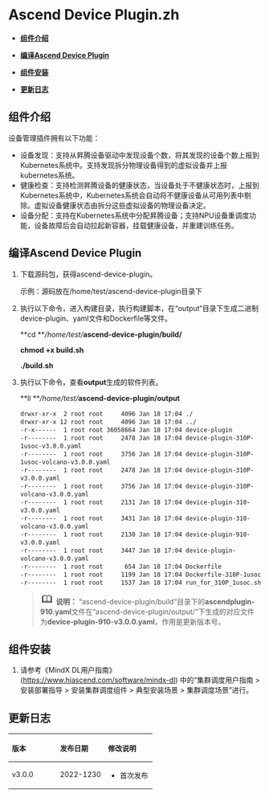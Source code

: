 # Ascend Device Plugin.zh

-   **[组件介绍](#组件介绍.md)**

-   **[编译Ascend Device Plugin](#编译Ascend-Device-Plugin.md)**

-   **[组件安装](#组件安装.md)** 

-   **[更新日志](#更新日志.md)**  

<h2 id="组件介绍.md">组件介绍</h2>

设备管理插件拥有以下功能：

-   设备发现：支持从昇腾设备驱动中发现设备个数，将其发现的设备个数上报到Kubernetes系统中。支持发现拆分物理设备得到的虚拟设备并上报kubernetes系统。
-   健康检查：支持检测昇腾设备的健康状态，当设备处于不健康状态时，上报到Kubernetes系统中，Kubernetes系统会自动将不健康设备从可用列表中剔除。虚拟设备健康状态由拆分这些虚拟设备的物理设备决定。
-   设备分配：支持在Kubernetes系统中分配昇腾设备；支持NPU设备重调度功能，设备故障后会自动拉起新容器，挂载健康设备，并重建训练任务。

<h2 id="编译Ascend-Device-Plugin.md">编译Ascend Device Plugin</h2>

1.  下载源码包，获得ascend-device-plugin。

    示例：源码放在/home/test/ascend-device-plugin目录下

2.  执行以下命令，进入构建目录，执行构建脚本，在“output“目录下生成二进制device-plugin、yaml文件和Dockerfile等文件。

    **cd **_/home/test/_**ascend-device-plugin/build/**

    **chmod +x build.sh**

    **./build.sh**

3.  执行以下命令，查看**output**生成的软件列表。

    **ll **_/home/test/_**ascend-device-plugin/output**

    ```
    drwxr-xr-x  2 root root     4096 Jan 18 17:04 ./
    drwxr-xr-x 12 root root     4096 Jan 18 17:04 ../
    -r-x------  1 root root 36058664 Jan 18 17:04 device-plugin
    -r--------  1 root root     2478 Jan 18 17:04 device-plugin-310P-1usoc-v3.0.0.yaml
    -r--------  1 root root     3756 Jan 18 17:04 device-plugin-310P-1usoc-volcano-v3.0.0.yaml
    -r--------  1 root root     2478 Jan 18 17:04 device-plugin-310P-v3.0.0.yaml
    -r--------  1 root root     3756 Jan 18 17:04 device-plugin-310P-volcano-v3.0.0.yaml
    -r--------  1 root root     2131 Jan 18 17:04 device-plugin-310-v3.0.0.yaml
    -r--------  1 root root     3431 Jan 18 17:04 device-plugin-310-volcano-v3.0.0.yaml
    -r--------  1 root root     2130 Jan 18 17:04 device-plugin-910-v3.0.0.yaml
    -r--------  1 root root     3447 Jan 18 17:04 device-plugin-volcano-v3.0.0.yaml
    -r--------  1 root root      654 Jan 18 17:04 Dockerfile
    -r--------  1 root root     1199 Jan 18 17:04 Dockerfile-310P-1usoc
    -r--------  1 root root     1537 Jan 18 17:04 run_for_310P_1usoc.sh
    ```

    >![](doc/figures/icon-note.gif) **说明：** 
    >“ascend-device-plugin/build“目录下的**ascendplugin-910.yaml**文件在“ascend-device-plugin/output/“下生成的对应文件为**device-plugin-910-v3.0.0.yaml**，作用是更新版本号。

<h2 id="组件安装.md">组件安装</h2>


1.  请参考《MindX DL用户指南》(https://www.hiascend.com/software/mindx-dl)
    中的“集群调度用户指南 > 安装部署指导 \> 安装集群调度组件 \> 典型安装场景 \> 集群调度场景”进行。

<h2 id="更新日志.md">更新日志</h2>

<a name="table7854542104414"></a>
<table><thead align="left"><tr id="zh-cn_topic_0280467800_row785512423445"><th class="cellrowborder" valign="top" width="33.33333333333333%" id="mcps1.1.4.1.1"><p id="zh-cn_topic_0280467800_p19856144274419"><a name="zh-cn_topic_0280467800_p19856144274419"></a><a name="zh-cn_topic_0280467800_p19856144274419"></a>版本</p>
</th>
<th class="cellrowborder" valign="top" width="33.33333333333333%" id="mcps1.1.4.1.2"><p id="zh-cn_topic_0280467800_p3856134219446"><a name="zh-cn_topic_0280467800_p3856134219446"></a><a name="zh-cn_topic_0280467800_p3856134219446"></a>发布日期</p>
</th>
<th class="cellrowborder" valign="top" width="33.33333333333333%" id="mcps1.1.4.1.3"><p id="zh-cn_topic_0280467800_p585634218445"><a name="zh-cn_topic_0280467800_p585634218445"></a><a name="zh-cn_topic_0280467800_p585634218445"></a>修改说明</p>
</th>
</tr>
</thead>
<tbody><tr id="row7293189122012"><td class="cellrowborder" valign="top" width="33.33333333333333%" headers="mcps1.1.4.1.1 "><p id="p9235101416201"><a name="p9235101416201"></a><a name="p9235101416201"></a>v3.0.0</p>
</td>
<td class="cellrowborder" valign="top" width="33.33333333333333%" headers="mcps1.1.4.1.2 "><p id="p1523518145208"><a name="p1523518145208"></a><a name="p1523518145208"></a>2022-1230</p>
</td>
<td class="cellrowborder" valign="top" width="33.33333333333333%" headers="mcps1.1.4.1.3 "><a name="ul162558202525"></a><a name="ul162558202525"></a><ul id="ul162558202525"><li>首次发布</li></ul>
</td>
</tr>
</tbody>
</table>

